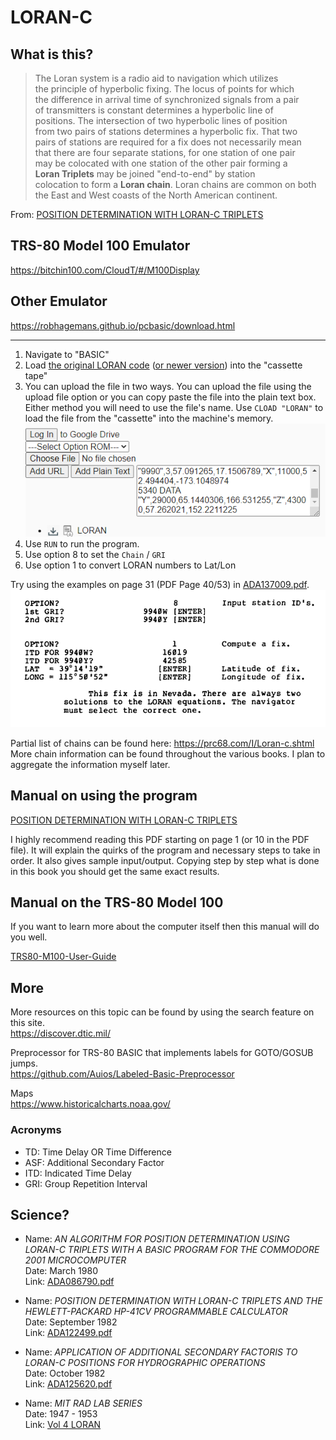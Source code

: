 # LORAN-C

## What is this?
>The Loran system is a radio aid to navigation which utilizes<br>
the principle of hyperbolic fixing. The locus of points for which<br>
the difference in arrival time of synchronized signals from a pair<br>
of transmitters is constant determines a hyperbolic line of<br>
positions. The intersection of two hyperbolic lines of position<br>
from two pairs of stations determines a hyperbolic fix. That two<br>
pairs of stations are required for a fix does not necessarily mean<br>
that there are four separate stations, for one station of one pair<br>
may be colocated with one station of the other pair forming a<br>
**Loran Triplets** may be joined "end-to-end" by station<br>
colocation to form a **Loran chain**. Loran chains are common on both<br>
the East and West coasts of the North American continent.

From: [POSITION DETERMINATION WITH LORAN-C TRIPLETS](/pdfs/ADA137009.pdf)


## TRS-80 Model 100 Emulator

https://bitchin100.com/CloudT/#/M100Display

## Other Emulator
https://robhagemans.github.io/pcbasic/download.html

---

1. Navigate to "BASIC"
2. Load [the original LORAN code](/programs/LORAN.bas) ([or newer version](/programs/LORAN2.bas)) into the "cassette tape"
3. You can upload the file in two ways. You can upload the file using the upload file option or you can copy paste the file into the plain text box. Either method you will need to use the file's name. Use `CLOAD "LORAN"` to load the file from the "cassette" into the machine's memory.
![loran_upload.png](/images/loran_upload.png)
4. Use `RUN` to run the program.
5. Use option 8 to set the `Chain` / `GRI`
7. Use option 1 to convert LORAN numbers to Lat/Lon

Try using the examples on page 31 (PDF Page 40/53) in [ADA137009.pdf](/pdfs/ADA137009.pdf).
![loran_usage.png](/images/loran_usage.png)

Partial list of chains can be found here: https://prc68.com/I/Loran-c.shtml<br>
More chain information can be found throughout the various books. I plan to aggregate the information myself later.

## Manual on using the program

[POSITION DETERMINATION WITH LORAN-C TRIPLETS](/pdfs/ADA137009.pdf)

I highly recommend reading this PDF starting on page 1 (or 10 in the PDF file). It will explain the quirks of the program and necessary steps to take in order. It also gives sample input/output. Copying step by step what is done in this book you should get the same exact results.

## Manual on the TRS-80 Model 100
If you want to learn more about the computer itself then this manual will do you well.

[TRS80-M100-User-Guide](/pdfs/TRS80-M100-User-Guide.pdf)

## More
More resources on this topic can be found by using the search feature on this site.<br>
https://discover.dtic.mil/

Preprocessor for TRS-80 BASIC that implements labels for GOTO/GOSUB jumps.<br>
https://github.com/Auios/Labeled-Basic-Preprocessor

Maps<br>
https://www.historicalcharts.noaa.gov/

### Acronyms
* TD: Time Delay OR Time Difference
* ASF: Additional Secondary Factor
* ITD: Indicated Time Delay
* GRI: Group Repetition Interval

## Science?
* Name: *AN ALGORITHM FOR POSITION DETERMINATION USING LORAN-C TRIPLETS WITH A BASIC PROGRAM FOR THE COMMODORE 2001 MICROCOMPUTER*<br>
Date: March 1980<br>
Link: [ADA086790.pdf](/pdfs/ADA086790.pdf)

* Name: *POSITION DETERMINATION WITH LORAN-C TRIPLETS AND THE HEWLETT-PACKARD HP-41CV PROGRAMMABLE CALCULATOR*<br>
Date: September 1982<br>
Link: [ADA122499.pdf](/pdfs/ADA122499.pdf)

* Name: *APPLICATION OF ADDITIONAL SECONDARY FACTORIS TO LORAN-C POSITIONS FOR HYDROGRAPHIC OPERATIONS*<br>
Date: October 1982<br>
Link: [ADA125620.pdf](/pdfs/ADA125620.pdf)

* Name: *MIT RAD LAB SERIES*<br>
Date: 1947 - 1953<br>
Link: [Vol 4 LORAN](https://archive.org/details/mit-rad-lab-series-version-2/VOL_4_Loran)
